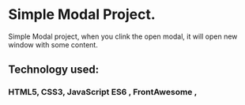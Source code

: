 # Simple Modal Project.

Simple Modal project, when you clink the open modal, it will open new window with some content.

## Technology used:

### HTML5, CSS3, JavaScript ES6 , FrontAwesome ,
